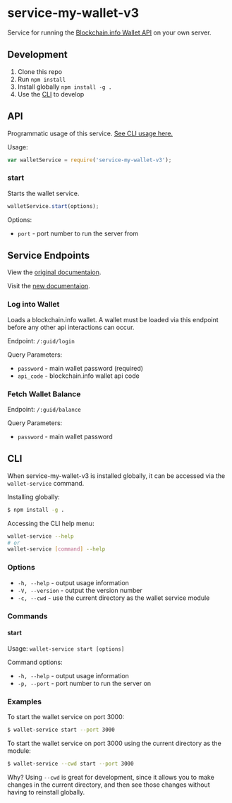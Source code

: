 
# service-my-wallet-v3

Service for running the [Blockchain.info Wallet API](https://blockchain.info/api/blockchain_wallet_api) on your own server.

## Development

  1. Clone this repo
  2. Run `npm install`
  3. Install globally `npm install -g .`
  4. Use the [CLI](#cli) to develop

## API

Programmatic usage of this service. [See CLI usage here.](#cli)

Usage:

```js
var walletService = require('service-my-wallet-v3');
```

### start

Starts the wallet service.

```js
walletService.start(options);
```

Options:

  * `port` - port number to run the server from

## Service Endpoints

View the [original documentaion](https://blockchain.info/api/blockchain_wallet_api).

Visit the [new documentaion](https://docs.blockchain.com).

### Log into Wallet

Loads a blockchain.info wallet. A wallet must be loaded via this endpoint before any other api interactions can occur.

Endpoint: `/:guid/login`

Query Parameters:

  * `password` - main wallet password (required)
  * `api_code` - blockchain.info wallet api code

### Fetch Wallet Balance

Endpoint: `/:guid/balance`

Query Parameters:

  * `password` - main wallet password

## CLI

When service-my-wallet-v3 is installed globally, it can be accessed via the `wallet-service` command.

Installing globally:

```sh
$ npm install -g .
```

Accessing the CLI help menu:

```sh
wallet-service --help
# or
wallet-service [command] --help
```

### Options

  * `-h, --help` - output usage information
  * `-V, --version` - output the version number
  * `-c, --cwd` - use the current directory as the wallet service module

### Commands

#### start

Usage: `wallet-service start [options]`

Command options:

  * `-h, --help` - output usage information
  * `-p, --port` - port number to run the server on

### Examples

To start the wallet service on port 3000:

```sh
$ wallet-service start --port 3000
```

To start the wallet service on port 3000 using the current directory as the module:

```sh
$ wallet-service --cwd start --port 3000
```

Why? Using `--cwd` is great for development, since it allows you to make changes in the current directory, and then see those changes without having to reinstall globally.

